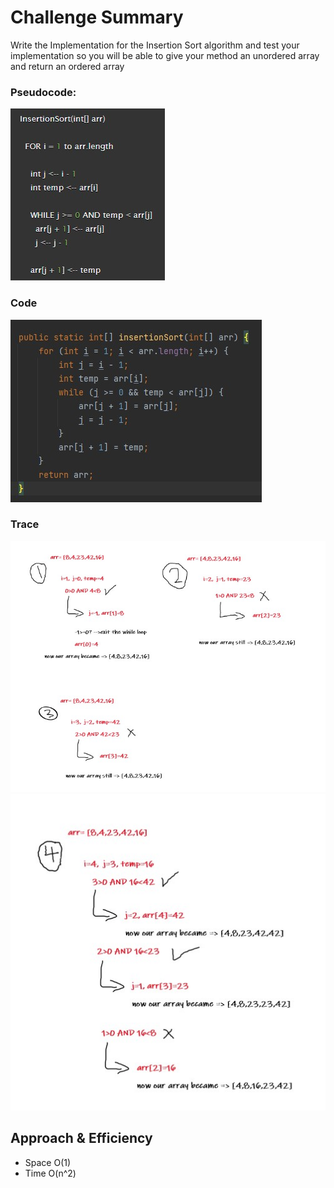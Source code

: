 # Challenge Summary
Write the Implementation for the Insertion Sort algorithm and test your implementation so you will be able to give your method an unordered array and return an ordered array
### Pseudocode:
![pseudo](pseudo.jpg)
### Code
![code](code.jpg)
### Trace
![blog](blog1.jpg)
![blog](blog2.jpg)
## Approach & Efficiency
- Space O(1)
- Time O(n^2)
